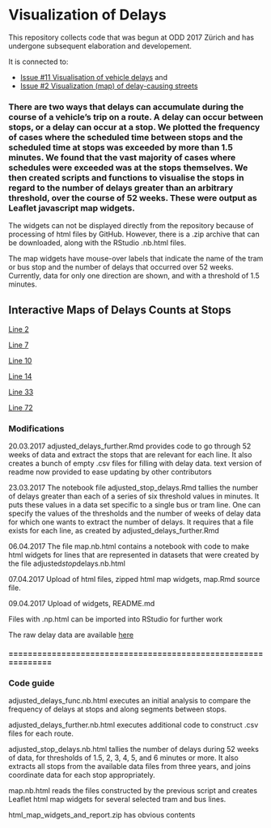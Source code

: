 <h1>Visualization of Delays</h1>

<p>This repository collects code that was begun at ODD 2017 Zürich and has undergone subsequent elaboration and developement.</p>

<p>It is connected to:</p>

<ul>
<li><a href="https://github.com/OpenDataDayZurich2016/ideas/issues/11">Issue #11 Visualisation of vehicle delays</a> and</li>
<li><a href="https://github.com/OpenDataDayZurich2016/ideas/issues/2">Issue #2 Visualization (map) of delay-causing streets</a></li>
</ul>

<h3>There are two ways that delays can accumulate during the course of a vehicle’s trip on a route.  A delay can occur between stops, or a delay can occur at a stop.  We plotted the frequency of cases where the scheduled time between stops and the scheduled time at stops was exceeded by more than 1.5 minutes.  We found that the vast majority of cases where schedules were exceeded was at the stops themselves.  We then created scripts and functions to visualise the stops in regard to the number of delays greater than an arbitrary threshold, over the course of 52 weeks. These were output as Leaflet javascript map widgets.</h3>

<p>The widgets can not be displayed directly from the repository because of processing of html files by GitHub.  However, there is a .zip archive that can be downloaded, along with the RStudio .nb.html files.</p>

<p>The map widgets have mouse-over labels that indicate the name of the tram or bus stop and the number of delays that occurred over 52 weeks.  Currently, data for only one direction are shown, and with a threshold of 1.5 minutes.</p>

<h2>Interactive Maps of Delays Counts at Stops</h2>

<p><a href="https://rawgit.com/OpenDataDayZurich2016/visualization_delays/master/html_map_widgets_and_report/line_2.html">Line 2</a></p>

<p><a href="https://rawgit.com/OpenDataDayZurich2016/visualization_delays/master/html_map_widgets_and_report/line_7.html">Line 7</a></p>

<p><a href="https://rawgit.com/OpenDataDayZurich2016/visualization_delays/master/html_map_widgets_and_report/line_10.html">Line 10</a></p>

<p><a href="https://rawgit.com/OpenDataDayZurich2016/visualization_delays/master/html_map_widgets_and_report/line_14.html">Line 14</a></p>

<p><a href="https://rawgit.com/OpenDataDayZurich2016/visualization_delays/master/html_map_widgets_and_report/line_33.html">Line 33</a></p>

<p><a href="https://rawgit.com/OpenDataDayZurich2016/visualization_delays/master/html_map_widgets_and_report/line_72.html">Line 72</a></p>

<h3>Modifications</h3>

<p>20.03.2017  adjusted_delays_further.Rmd provides code to go through 52 weeks of data and extract the stops that are relevant for each line.  It also creates a bunch of empty .csv files for filling with delay data.
            text version of readme now provided to ease updating by other contributors</p>

<p>23.03.2017 The notebook file adjusted_stop_delays.Rmd tallies the number of delays greater than each of a series of six threshold values in minutes.  It puts these values in a data set specific to a single bus or tram line.  One can specify the values of the thresholds and the number of weeks of delay data for which one wants to extract the number of delays. It requires that a file exists for each line, as created by adjusted_delays_further.Rmd</p>

<p>06.04.2017  The file map.nb.html contains a notebook with code to make html widgets for lines that are represented in datasets that were created by the file adjusted<em>stop</em>delays.nb.html</p>

<p>07.04.2017  Upload of html files, zipped html map widgets, map.Rmd source file.</p>

<p>09.04.2017  Upload of widgets, README.md</p>

<p>Files with .np.html can be imported into RStudio for further work</p>

<p>The raw delay data are available <a href="https://data.stadt-zuerich.ch/dataset?sort=score+desc%2C+metadata_modified+desc&amp;tags=vbz">here</a></p>

<h4>==============================================================</h4>

<h3>Code guide</h3>

<p>adjusted_delays_func.nb.html executes an initial analysis to compare the frequency of delays at stops and along segments between stops.</p>

<p>adjusted_delays_further.nb.html executes additional code to construct .csv files for each route. </p>

<p>adjusted_stop_delays.nb.html tallies the number of delays during 52 weeks of data, for thresholds of 1.5, 2, 3, 4, 5, and 6 minutes or more.  It also extracts all stops from the available data files from three years, and joins coordinate data for each stop appropriately.</p>

<p>map.nb.html reads the files constructed by the previous script and creates Leaflet html map widgets for several selected tram and bus lines.</p>

<p>html_map_widgets_and_report.zip has obvious contents</p>
